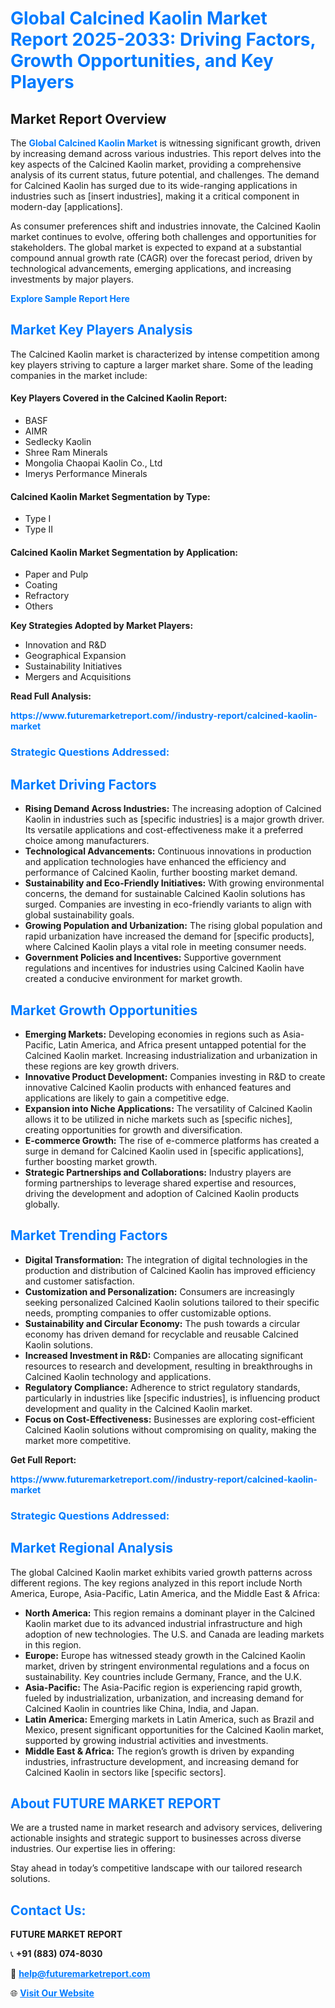 <h1 style="color: #007BFF;">Global Calcined Kaolin Market Report 2025-2033: Driving Factors, Growth Opportunities, and Key Players</h1>

<section id="overview">
<h2>Market Report Overview</h2>
<p>The <a href="https://www.futuremarketreport.com//industry-report/calcined-kaolin-market" style="color: #007BFF; text-decoration: none;"><strong>Global Calcined Kaolin Market</strong></a> is witnessing significant growth, driven by increasing demand across various industries. This report delves into the key aspects of the Calcined Kaolin market, providing a comprehensive analysis of its current status, future potential, and challenges. The demand for Calcined Kaolin has surged due to its wide-ranging applications in industries such as [insert industries], making it a critical component in modern-day [applications].</p>
<p>As consumer preferences shift and industries innovate, the Calcined Kaolin market continues to evolve, offering both challenges and opportunities for stakeholders. The global market is expected to expand at a substantial compound annual growth rate (CAGR) over the forecast period, driven by technological advancements, emerging applications, and increasing investments by major players.</p>
</section>

<section id="overview">
<p><a href="https://www.futuremarketreport.com//request-sample/reportId=59994" style="color: #007BFF; text-decoration: none;"><strong>Explore Sample Report Here</strong></a></p>
</section>

<section id="key-players">
<h2 style="color: #007BFF;">Market Key Players Analysis</h2>
<p>The Calcined Kaolin market is characterized by intense competition among key players striving to capture a larger market share. Some of the leading companies in the market include:</p>
<h4>Key Players Covered in the Calcined Kaolin Report:</h4>
<ul><li>BASF</li><li>AIMR</li><li>Sedlecky Kaolin</li><li>Shree Ram Minerals</li><li>Mongolia Chaopai Kaolin Co., Ltd</li><li>Imerys Performance Minerals</li></ul>
<h4>Calcined Kaolin Market Segmentation by Type:</h4>
<ul><li>Type I</li><li>Type II</li></ul>

<h4>Calcined Kaolin Market Segmentation by Application:</h4>
<ul><li>Paper and Pulp</li><li>Coating</li><li>Refractory</li><li>Others</li></ul>
<p><strong>Key Strategies Adopted by Market Players:</strong></p>
<ul>
<li>Innovation and R&D</li>
<li>Geographical Expansion</li>
<li>Sustainability Initiatives</li>
<li>Mergers and Acquisitions</li>
</ul>
</section>

<section>
<p><strong>Read Full Analysis: </strong></p><a href="https://www.futuremarketreport.com//industry-report/calcined-kaolin-market" style="color: #007BFF; text-decoration: none;"><strong>https://www.futuremarketreport.com//industry-report/calcined-kaolin-market</strong></a>
<h3 style="color: #007BFF;">Strategic Questions Addressed:</h3>
</section>

<section id="driving-factors">
<h2 style="color: #007BFF;">Market Driving Factors</h2>
<ul>
<li><strong>Rising Demand Across Industries:</strong> The increasing adoption of Calcined Kaolin in industries such as [specific industries] is a major growth driver. Its versatile applications and cost-effectiveness make it a preferred choice among manufacturers.</li>
<li><strong>Technological Advancements:</strong> Continuous innovations in production and application technologies have enhanced the efficiency and performance of Calcined Kaolin, further boosting market demand.</li>
<li><strong>Sustainability and Eco-Friendly Initiatives:</strong> With growing environmental concerns, the demand for sustainable Calcined Kaolin solutions has surged. Companies are investing in eco-friendly variants to align with global sustainability goals.</li>
<li><strong>Growing Population and Urbanization:</strong> The rising global population and rapid urbanization have increased the demand for [specific products], where Calcined Kaolin plays a vital role in meeting consumer needs.</li>
<li><strong>Government Policies and Incentives:</strong> Supportive government regulations and incentives for industries using Calcined Kaolin have created a conducive environment for market growth.</li>
</ul>
</section>

<section id="growth-opportunities">
<h2 style="color: #007BFF;">Market Growth Opportunities</h2>
<ul>
<li><strong>Emerging Markets:</strong> Developing economies in regions such as Asia-Pacific, Latin America, and Africa present untapped potential for the Calcined Kaolin market. Increasing industrialization and urbanization in these regions are key growth drivers.</li>
<li><strong>Innovative Product Development:</strong> Companies investing in R&D to create innovative Calcined Kaolin products with enhanced features and applications are likely to gain a competitive edge.</li>
<li><strong>Expansion into Niche Applications:</strong> The versatility of Calcined Kaolin allows it to be utilized in niche markets such as [specific niches], creating opportunities for growth and diversification.</li>
<li><strong>E-commerce Growth:</strong> The rise of e-commerce platforms has created a surge in demand for Calcined Kaolin used in [specific applications], further boosting market growth.</li>
<li><strong>Strategic Partnerships and Collaborations:</strong> Industry players are forming partnerships to leverage shared expertise and resources, driving the development and adoption of Calcined Kaolin products globally.</li>
</ul>
</section>

<section id="trending-factors">
<h2 style="color: #007BFF;">Market Trending Factors</h2>
<ul>
<li><strong>Digital Transformation:</strong> The integration of digital technologies in the production and distribution of Calcined Kaolin has improved efficiency and customer satisfaction.</li>
<li><strong>Customization and Personalization:</strong> Consumers are increasingly seeking personalized Calcined Kaolin solutions tailored to their specific needs, prompting companies to offer customizable options.</li>
<li><strong>Sustainability and Circular Economy:</strong> The push towards a circular economy has driven demand for recyclable and reusable Calcined Kaolin solutions.</li>
<li><strong>Increased Investment in R&D:</strong> Companies are allocating significant resources to research and development, resulting in breakthroughs in Calcined Kaolin technology and applications.</li>
<li><strong>Regulatory Compliance:</strong> Adherence to strict regulatory standards, particularly in industries like [specific industries], is influencing product development and quality in the Calcined Kaolin market.</li>
<li><strong>Focus on Cost-Effectiveness:</strong> Businesses are exploring cost-efficient Calcined Kaolin solutions without compromising on quality, making the market more competitive.</li>
</ul>
</section>

<section>
<p><strong>Get Full Report: </strong></p><a href="https://www.futuremarketreport.com//industry-report/calcined-kaolin-market" style="color: #007BFF; text-decoration: none;"><strong>https://www.futuremarketreport.com//industry-report/calcined-kaolin-market</strong></a>
<h3 style="color: #007BFF;">Strategic Questions Addressed:</h3>
</section>


<section id="regional-analysis">
<h2 style="color: #007BFF;">Market Regional Analysis</h2>
<p>The global Calcined Kaolin market exhibits varied growth patterns across different regions. The key regions analyzed in this report include North America, Europe, Asia-Pacific, Latin America, and the Middle East & Africa:</p>
<ul>
<li><strong>North America:</strong> This region remains a dominant player in the Calcined Kaolin market due to its advanced industrial infrastructure and high adoption of new technologies. The U.S. and Canada are leading markets in this region.</li>
<li><strong>Europe:</strong> Europe has witnessed steady growth in the Calcined Kaolin market, driven by stringent environmental regulations and a focus on sustainability. Key countries include Germany, France, and the U.K.</li>
<li><strong>Asia-Pacific:</strong> The Asia-Pacific region is experiencing rapid growth, fueled by industrialization, urbanization, and increasing demand for Calcined Kaolin in countries like China, India, and Japan.</li>
<li><strong>Latin America:</strong> Emerging markets in Latin America, such as Brazil and Mexico, present significant opportunities for the Calcined Kaolin market, supported by growing industrial activities and investments.</li>
<li><strong>Middle East & Africa:</strong> The region’s growth is driven by expanding industries, infrastructure development, and increasing demand for Calcined Kaolin in sectors like [specific sectors].</li>
</ul>
</section>

<footer>
<h2 style="color: #007BFF;">About FUTURE MARKET REPORT</h2>
<p>We are a trusted name in market research and advisory services, delivering actionable insights and strategic support to businesses across diverse industries. Our expertise lies in offering:</p>

<p>Stay ahead in today’s competitive landscape with our tailored research solutions.</p>

<h2 style="color: #007BFF;">Contact Us:</h2>
<p><strong>FUTURE MARKET REPORT</strong></p>
<p>📞 <strong>+91 (883) 074-8030</strong></p>
<p>📧 <strong><a href="mailto:help@futuremarketreport.com" style="color: #007BFF;">help@futuremarketreport.com</a></strong></p>
<p>🌐 <strong><a href="https://www.futuremarketreport.com/" style="color: #007BFF;">Visit Our Website</a></strong></p>
</footer>